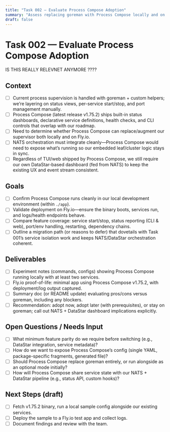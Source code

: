 ```yaml
---
title: "Task 002 — Evaluate Process Compose Adoption"
summary: "Assess replacing goreman with Process Compose locally and on Fly.io."
draft: false
---
```


# Task 002 — Evaluate Process Compose Adoption

IS THIS REALLY RELEVNET ANYMORE ????

## Context
- [ ] Current process supervision is handled with goreman + custom helpers; we’re layering on status views, per-service start/stop, and port management manually.
- [ ] Process Compose (latest release v1.75.2) ships built-in status dashboards, declarative service definitions, health checks, and CLI controls that overlap with our roadmap.
- [ ] Need to determine whether Process Compose can replace/augment our supervisor both locally and on Fly.io.
- [ ] NATS orchestration must integrate cleanly—Process Compose would need to expose what’s running so our embedded leaf/cluster logic stays in sync.
- [ ] Regardless of TUI/web shipped by Process Compose, we still require our own DataStar-based dashboard (fed from NATS) to keep the existing UX and event stream consistent.

## Goals
- [ ] Confirm Process Compose runs cleanly in our local development environment (within `./app`).
- [ ] Validate deployment on Fly.io—ensure the binary boots, services run, and logs/health endpoints behave.
- [ ] Compare feature coverage: service start/stop, status reporting (CLI & web), port/env handling, restarting, dependency chains.
- [ ] Outline a migration path (or reasons to defer) that dovetails with Task 001’s service isolation work and keeps NATS/DataStar orchestration coherent.

## Deliverables
- [ ] Experiment notes (commands, configs) showing Process Compose running locally with at least two services.
- [ ] Fly.io proof-of-life: minimal app using Process Compose v1.75.2, with deployment/log output captured.
- [ ] Summary doc (or README update) evaluating pros/cons versus goreman, including any blockers.
- [ ] Recommendation: adopt now, adopt later (with prerequisites), or stay on goreman; call out NATS + DataStar dashboard implications explicitly.

## Open Questions / Needs Input
- [ ] What minimum feature parity do we require before switching (e.g., DataStar integration, service metadata)?
- [ ] How do we want to expose Process Compose’s config (single YAML, package-specific fragments, generated file)?
- [ ] Should Process Compose replace goreman entirely, or run alongside as an optional mode initially?
- [ ] How will Process Compose share service state with our NATS + DataStar pipeline (e.g., status API, custom hooks)?

## Next Steps (draft)
- [ ] Fetch v1.75.2 binary, run a local sample config alongside our existing services.
- [ ] Deploy the sample to a Fly.io test app and collect logs.
- [ ] Document findings and review with the team.
